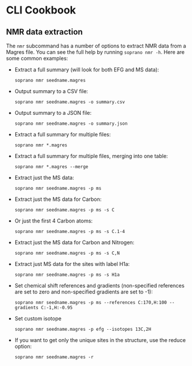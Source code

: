# CLI Cookbook

## NMR data extraction
The `nmr` subcommand has a number of options to extract NMR data from a Magres file. You can see the full help by running `soprano nmr -h`. Here are some common examples:

* Extract a full summary (will look for both EFG and MS data):

    ```soprano nmr seedname.magres```

* Output summary to a CSV file:

    ```soprano nmr seedname.magres -o summary.csv```

* Output summary to a JSON file:

    ```soprano nmr seedname.magres -o summary.json```

* Extract a full summary for multiple files:

    ```soprano nmr *.magres```

* Extract a full summary for multiple files, merging into one table:

    ```soprano nmr *.magres --merge```

* Extract just the MS data:

    ```soprano nmr seedname.magres -p ms```

* Extract just the MS data for Carbon:

    ```soprano nmr seedname.magres -p ms -s C```

* Or just the first 4 Carbon atoms:

    ```soprano nmr seedname.magres -p ms -s C.1-4```

* Extract just the MS data for Carbon and Nitrogen:

    ```soprano nmr seedname.magres -p ms -s C,N```

* Extract just MS data for the sites with label H1a:

    ```soprano nmr seedname.magres -p ms -s H1a```

* Set chemical shift references and gradients (non-specified references are set to zero and non-specified gradients are set to -1):

    ```soprano nmr seedname.magres -p ms --references C:170,H:100 --gradients C:-1,H:-0.95```

* Set custom isotope

    ```soprano nmr seedname.magres -p efg --isotopes 13C,2H```

* If you want to get only the unique sites in the structure, use the reduce option:

    ```soprano nmr seedname.magres -r```
